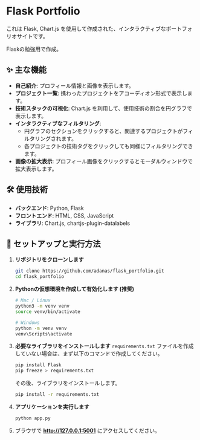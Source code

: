 # Flask Portfolio

これは Flask, Chart.js を使用して作成された、インタラクティブなポートフォリオサイトです。

Flaskの勉強用で作成。

## ✨ 主な機能

- **自己紹介**: プロフィール情報と画像を表示します。
- **プロジェクト一覧**: 携わったプロジェクトをアコーディオン形式で表示します。
- **技術スタックの可視化**: Chart.js を利用して、使用技術の割合を円グラフで表示します。
- **インタラクティブなフィルタリング**:
    - 円グラフのセクションをクリックすると、関連するプロジェクトがフィルタリングされます。
    - 各プロジェクトの技術タグをクリックしても同様にフィルタリングできます。
- **画像の拡大表示**: プロフィール画像をクリックするとモーダルウィンドウで拡大表示します。

## 🛠️ 使用技術

- **バックエンド**: Python, Flask
- **フロントエンド**: HTML, CSS, JavaScript
- **ライブラリ**: Chart.js, chartjs-plugin-datalabels

## 🚀 セットアップと実行方法

1.  **リポジトリをクローンします**
    ```bash
    git clone https://github.com/adanas/flask_portfolio.git
    cd flask_portfolio
    ```

2.  **Pythonの仮想環境を作成して有効化します (推奨)**
    ```bash
    # Mac / Linux
    python3 -m venv venv
    source venv/bin/activate

    # Windows
    python -m venv venv
    venv\Scripts\activate
    ```

3.  **必要なライブラリをインストールします**
    `requirements.txt` ファイルを作成していない場合は、まず以下のコマンドで作成してください。
    ```bash
    pip install Flask
    pip freeze > requirements.txt
    ```
    その後、ライブラリをインストールします。
    ```bash
    pip install -r requirements.txt
    ```

4.  **アプリケーションを実行します**
    ```bash
    python app.py
    ```

5.  ブラウザで **http://127.0.0.1:5001** にアクセスしてください。
